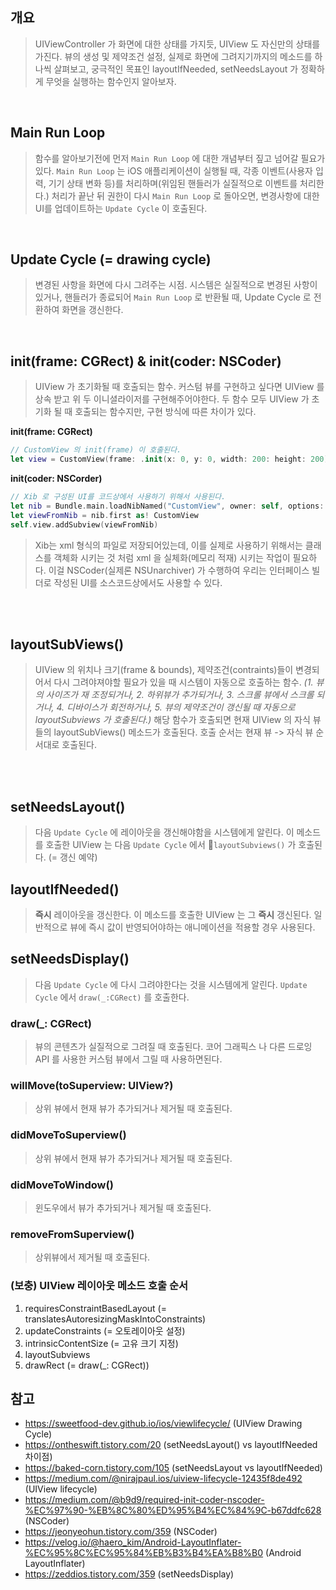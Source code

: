 
## 개요

> UIViewController 가 화면에 대한 상태를 가지듯, UIView 도 자신만의 상태를 가진다.
> 뷰의 생성 및 제약조건 설정, 실제로 화면에 그려지기까지의 메소드를 하나씩 살펴보고, 
> 궁극적인 목표인 layoutIfNeeded, setNeedsLayout 가 정확하게 무엇을 실행하는 함수인지 알아보자.

</br>

## Main Run Loop

> 함수를 알아보기전에 먼저 `Main Run Loop` 에 대한 개념부터 짚고 넘어갈 필요가 있다.
> `Main Run Loop` 는 iOS 애플리케이션이 실행될 때, 각종 이벤트(사용자 입력, 기기 상태 변화 등)를 
> 처리하며(위임된 핸들러가 실질적으로 이벤트를  처리한다.) 처리가 끝난 뒤 권한이 다시 `Main Run Loop` 로 돌아오면, 변경사항에 대한 UI를 업데이트하는 `Update Cycle` 이 호출된다.

</br>

## Update Cycle (= drawing cycle)

> 변경된 사항을 화면에 다시 그려주는 시점.
> 시스템은 실질적으로 변경된 사항이 있거나, 핸들러가 종료되어 `Main Run Loop` 로 반환될 때, Update Cycle 로 전환하여 화면을 갱신한다.

</br>

## init(frame: CGRect) & init(coder: NSCoder)
> UIView 가 초기화될 때 호출되는 함수.
> 커스텀 뷰를 구현하고 싶다면 UIView 를 상속 받고 위 두 이니셜라이저를 구현해주어야한다.
> 두 함수 모두 UIView 가 초기화 될 때 호출되는 함수지만, 구현 방식에 따른 차이가 있다.

**init(frame: CGRect)**
```swift
// CustomView 의 init(frame) 이 호출된다.
let view = CustomView(frame: .init(x: 0, y: 0, width: 200: height: 200))
```

**init(coder: NSCorder)**
```swift
// Xib 로 구성된 UI를 코드상에서 사용하기 위해서 사용된다.
let nib = Bundle.main.loadNibNamed("CustomView", owner: self, options: nil)!
let viewFromNib = nib.first as! CustomView
self.view.addSubview(viewFromNib)
```
> Xib는 xml 형식의 파일로 저장되어있는데, 이를 실제로 사용하기 위해서는 클래스를 객체화 시키는 것 처럼 xml 을 실체화(메모리 적재) 시키는 작업이 필요하다. 이걸 NSCoder(실제론 NSUnarchiver) 가 수행하여 우리는 인터페이스 빌더로 작성된 UI를 소스코드상에서도 사용할 수 있다.

</br>
</br>

## layoutSubViews()

> UIView 의 위치나 크기(frame & bounds), 제약조건(contraints)들이 변경되어서 다시 그려야져야할 필요가 있을 때 시스템이 자동으로 호출하는 함수.
> _(1. 뷰의 사이즈가 재 조정되거나, 2. 하위뷰가 추가되거나, 3. 스크롤 뷰에서 스크롤 되거나, 4. 디바이스가 회전하거나, 5. 뷰의 제약조건이 갱신될 때 자동으로 layoutSubviews 가 호출된다.)_
> 해당 함수가 호출되면 현재 UIView 의 자식 뷰들의 layoutSubViews() 메소드가 호출된다.
> 호출 순서는 현재 뷰 -> 자식 뷰 순서대로 호출된다.

</br>
</br>

## setNeedsLayout()
>다음 `Update Cycle` 에 레이아웃을 갱신해야함을 시스템에게 알린다.
>이 메소드를 호출한 UIView 는 다음 `Update Cycle` 에서 `layoutSubviews()` 가 호출된다. (= 갱신 예약)

## layoutIfNeeded()
> **즉시** 레이아웃을 갱신한다.
> 이 메소드를 호출한 UIView 는 그 **즉시** 갱신된다. 일반적으로 뷰에 즉시 값이 반영되어야하는 애니메이션을 적용할 경우 사용된다.

## setNeedsDisplay()
> 다음 `Update Cycle` 에 다시 그려야한다는 것을 시스템에게 알린다.
> `Update Cycle` 에서 `draw(_:CGRect)` 를 호출한다.

### draw(\_: CGRect)
> 뷰의 콘텐츠가 실질적으로 그려질 때 호출된다.
> 코어 그래픽스 나 다른 드로잉 API 를 사용한 커스텀 뷰에서 그릴 때 사용하면된다.

### willMove(toSuperview: UIView?)
> 상위 뷰에서 현재 뷰가 추가되거나 제거될 때 호출된다.

### didMoveToSuperview()
> 상위 뷰에서 현재 뷰가 추가되거나 제거될 때 호출된다.

### didMoveToWindow()
> 윈도우에서 뷰가 추가되거나 제거될 때 호출된다.

### removeFromSuperview()
> 상위뷰에서 제거될 때 호출된다.

### (보충) UIView 레이아웃 메소드 호출 순서
1. requiresConstraintBasedLayout (= translatesAutoresizingMaskIntoConstraints)
2. updateConstraints (= 오토레이아웃 설정)
3. intrinsicContentSize (= 고유 크기 지정)
4. layoutSubviews
5. drawRect (= draw(\_: CGRect))


## 참고
- https://sweetfood-dev.github.io/ios/viewlifecycle/ (UIView Drawing Cycle)
- https://ontheswift.tistory.com/20 (setNeedsLayout() vs layoutIfNeeded 차이점)
- https://baked-corn.tistory.com/105 (setNeedsLayout vs layoutIfNeeded)
- https://medium.com/@nirajpaul.ios/uiview-lifecycle-12435f8de492 (UIView lifecycle)
- https://medium.com/@b9d9/required-init-coder-nscoder-%EC%97%90-%EB%8C%80%ED%95%B4%EC%84%9C-b67ddfc628 (NSCoder)
- https://jeonyeohun.tistory.com/359 (NSCoder)
- https://velog.io/@haero_kim/Android-LayoutInflater-%EC%95%8C%EC%95%84%EB%B3%B4%EA%B8%B0 (Android LayoutInflater)
- https://zeddios.tistory.com/359 (setNeedsDisplay)
